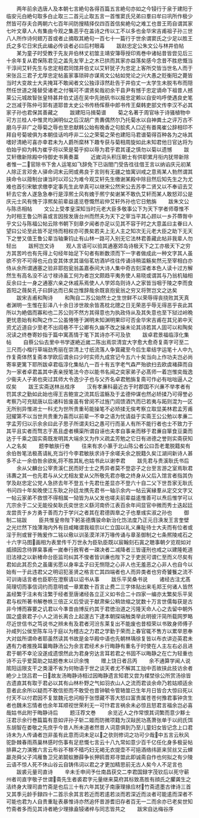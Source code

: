 <!-- { "loadSidebar": true } -->
　　两年前余选唐人及本朝七言絶句各得百篇五言絶句亦如之今锓行于泉于建阳于临安元白絶句取多白止取三二首元止取五言一首惟窦氏兄弟曰羣曰牟曰巩所作极少然皆可存夫合两朝六七百年间防搜精择仅四百首信矣絶句之难工也昔王筠自谓其家七叶文章人人有集由今观之集恶乎在盖诗之传以工不以多也金华宋吉甫祖子孙三世八人所作诗何翅万首或者止摘取其絶句一百七十一篇行于世余谓窦氏之少足以胜王氏之多它日宋氏此编必传谈者必曰后村眼毒
　　跋赵忠定公朱文公与林井伯帖
　　某为童子时受教于先友井伯林丈初筮主靖安簿辱授印焉巻中诸帖昔皆尝见后三十余年复从君保陈君见之盖先友宰上之木已拱而其家亦益落矣感今念昔不胜悲慨当干淳间艾轩先生与忠定相君同馆井伯丈以艾轩犹子为忠定上客所交皆当世名人而于宋张吕三君子尤厚忠定帖虽家事琐碎亦谋焉文公帖如党论之兴大愚之贬衡阳之薨皆当时大变故士大夫掩耳不敢闻者文公独谆谆然赴告于井伯丈一太学生未脱韦布而隠然任世道之隆替受诸老之付嘱可不谓贤矣哉初余干县尹有憾于忠定谪命下祖昔人撼莱公元城故智张皇特甚井伯丈适在吴中先驰矾书以报忠定赖以自安呜呼使遇良史笔之岂减于陈仲弓郭有道耶昔太史公书传杨恽蔡中郎书传王粲韩吏部文传李汉不必其家子孙也君保其善藏之
　　跋建阳马揖菊谱
　　菊之名著于周官咏于诗骚植物中可方兰桂人中惟灵均渊明似之后汉胡广贵夀偶然尔乃托菊水以自神粪土之评万古不磨乌乎非广之辱菊之辱也至忠献韩公始有晚香之句脍炙人口近有畨禺崔公辞相印不拜自号菊坡俱为本朝佳话呜呼非二公之荣菊之荣也建阳马君谱菊得百种各为之咏其嗜好清絶可喜亦幸君未为人爵所縻林下趣专获与菊相周旋如此未知君他日官达将为伯始乎抑为韩为崔乎将以荣是菊乎抑以辱为君乎君其谨之慎勿以菊以遗憾
　　跋艾轩缴新除殿中侍御史书黄奏藁
　　近嵗词头积压朝士有供职累月衔内犹带新除者惟一二官除书下舍人运笔如飞辞免下已诣閤门受告徃往借王言以纳谄庆元初某人除正言邓舍人驿命词末云罔或弗良于言则有无疆之恤寓训戒之意焉某人勃然谓其挟命令以箝制台谏当时以邓公为难今观艾轩先生缴谢某殿中除目然后知先生之为尤难也首引宋敏求缴李定事先生此举真可以继宋公然宋公去苏李二贤又以不奉诏去艾轩去它舍人遂急急奉行是淳熈士风有媿于熈宁矣谢某不敢仇艾轩而某人敢怒邓公是庆元士风有愧于淳熈矣前辈益逺览卷慨然岩仲艾轩外孙也它日勉旃
　　跋朱文公与陈丞相帖
　　文公上受孝皇深知当时元老大臣多敬事公下为天下学者师尊惟不为时相王鲁公所喜或言因按发唐台州而然夫为天下之宰当平其心顾以一乡芥蔕胷中乎文公与陈福公帖云除书朝下刻章夕闻者亦足以见其不容于时之大意盖曰主眷曰人望曰公论至此皆不足恃而相权亦可畏矣若夫上无人主之知次无元老大臣之助下无天下之誉又值王鲁公辈当轴秉钧止有山林一路可入别无它法林君善藏此帖非我辈人勿轻出
　　跋柯岂文诗
　　观人言语可以验其通塞郊岛诗极天下之工亦极天下之穷方其苦吟也有先得上句经年始足下句者有断数须而下一字者做成此一种文字其人虽欲不穷不可得也元白变其体求其谐俗茗坊酒垆徃往传诵诗稍滥觞矣然元至宰相白亦侍从余所谓通塞之验非耶抱瓮翁盖嘉泰间大诗人集中奇古刻深者本色人读十过方解然生有高名没不沾寸禄诗虽工何为者岂文颇趋平夷务使人易晓或谓其与乃翁机轴相反余曰士一身之通塞六亲之休戚系焉使人人学郊岛则诗人之家皆当咽于陵之李而食首阳之薇矣孔子曰辞达而已矣岂惟辞哉余既哀抱瓮翁之穷又将贺岂文之达矣
　　跋宋吉甫和陶诗
　　和陶自二苏公始然士之生世鲜不以荣辱得丧挠败其天真者渊明一生惟在彭泽八十余日涉世故余皆髙枕北牕之日无荣恶乎辱无得恶乎丧此其所以为絶倡而寡和也二苏公则不然方其得意也为执政侍从及其失意也至下狱过岭晩更忧患始有和陶之作二公虽惓惓于渊明未知渊明果印可否金华宋吉甫在其兄弟中天资尤近道自少至老不出闾巷不干公卿有久幽不改之操未论其诗若其人固可以和陶矣况读之终巻寄妙指于篇中寓髙情于笔下其诗亦不可及欤
　　跋卓君景福临淳化集帖
　　自蔡公仙去里中书学遂絶近嵗二陈出焉崇清宜大字愈大愈奇复斋字可至二三尺而小楷行草端劲秀丽在崇清上寸纸流落人争寳藏至今后生辈结字运笔十人中九作复斋体然复斋本学欧后谓余曰少时实师九成宫记今五六十矣当向上作功夫岂必尚寄率更篱下耶所跋卓君临淳化集帖凢一百十有五字老气森严殆欲扫去欧虞褚薛而自为一家者卓君盖其中表亲授笔法今亦以能书名闻之奕家弟子必髙师一着岂惟奕哉逸少衞夫人子弟也突过其师大令逸少子也与父齐名卓君勉旃复斋可作必有咄咄逼人之叹矣
　　跋王实斋送林丛桂序
　　汉有孝亷科最近古于时郡国不兴亷不举孝者有罚其求之勤如此始也得王吉鲍宣之流其后滥觞及于孟德仲谋也然必矫揉乃可得誉必考察乃可充赋唐以后诸科皆废虽有曾闵不过旌门闾馈酒饩而已若夷与跖则混为一区无所别异惟进士一科尤为世所贵重茍能操笔不必矫揉无俟考察立取显美林君孟芳甫冠擢第不以当世共贵重为喜而以前辈一不幸之语为忧请益于实斋王公公勉以孝亷二字孟芳归以示余余曰此子思子所谓夫妇之愚可行而圣人有所不能行者也士不致力于其平且实者而骛志于髙且虚者横渠所谓自诬也夫孝自事亲而移于君亷自箪食豆羮而达于千乘之国实斋既发明其大端余又为作义疏孟芳勉之它日有进德之誉则实斋获知人之名矣
　　题李敏肤行巻
　　往来有求小篆于北山陈公者公曰吾老耄脱籍矣有余伯咎笔法极髙请糺充当行今李君敏肤求诗于余嗟夫余之脱籍久矣江湖间新诗人甚多不止一余伯咎余欲糺将不胜其糺也姑书此以谢李君
　　跋先君与贵溪耿氏书后
　　余从父麟台公宰贵溪仁民而好士士之秀异者莫不登宓子之台至言游之室焉耿君讳夀之其一也先君与从父尤相友爱从父所敬先君亦敬之终身从父后入馆言者指其伪学及赵忠定公党人急挤去年不登五十先君仕差显亦不登六十自二父下世吾家无耿氏书问四十年矣晚使江东耿之孙廷龙携先君书一轴示余内一帖云寅縁羣从定交文字又一帖云家弟不救恨不得相属一恸皆为从父发也嗟夫前辈益逺惟善可以焘后惟学可以亢宗余于二父无能役矣耿氏奕世忠义繇河南侨江表百余年间显官中微而秀士迭起廷龙尝贡于乡方勇于善而力于学兴之者其在君德舆臯之子也羣彧实淑之孙也
　　御制二铭跋
　　臣共惟皇帝陛下躬圣德膺骏命新治化饬法度乃正元日涣发王言奎壁之光烂然下烛薄海内外有目咸睹谓我祖宗以仁立国以礼义亷耻待士大夫而有位者或淫于刑或冒于贿爰作二铭以儆以训圣漠洋洋万喙传诵与章圣御制之七条熈陵戒石之十六字马图画相为表里传千万世永为臣轨臣既以宸翰刻石寘之聴事朝夕览观如对威顔因念待罪臬事甫一嵗奉行赦宥者一疎决者二减降者三皆谨刑也戒之以建隆乾道旧法禄之以新楮命台臣监司纠其不悛者皆训亷也陛下之于吏民可谓仁至而义尽矣有君如此其忍负之虽庸劣愿以身率孟子曰无恻隠之心非人也无羞恶之心非人也自今以始有一于此违君父之明诏犯圣贤之格言亡其四端者也人而异类者也穷奇饕餮之流不可训诲话言者也臣职在澄察请以诏书从事
　　跋乐平吴桑书说
　　诸经古注尤髙简理切而事信词约而意明或一章累数十百言止费二三字体贴出来毛郑王何诸人皆然盖经繁于注未有注繁于经者至唐诸经各立正义如书合二十四家一编亦太繁矣乐平吴君与权所著书解巻帙三倍正义后受说于献肃柴公稍敛缩之犹数十万言世儒每获是古非今博而寡要之讥君以今凖昔由博反约其于君徳治道之污隆天命人心之去留中朝外国之盛衰君子小人之消长离合上起邃古下逮本朝探端触类举此明彼汗简所载网罗略尽近世信书之笃说书之辨未有及君者河汾东莱复出不能废也昔桓荣以书致身师傅子孙咸列公侯至陈车马于庭以为稽古之力君之学勤于荣而上春官辄不售方以累举恩奉大对兹所谓命者耶虽然读其书故是金华殿中语也先朝林瑀徐复皆以布衣讲迩英君未遇有力者推挽耳曩晦静汤公为余言君经术乡行晦静有重名于时使在人主左右必且进君于朝不幸沦没遂成遗恨然此为君身穷达言耳若君之书固不以晦静之在亡为轻重也诗不云乎爱莫助之姑题巻末以识余愧
　　赠上饶日者吕丙
　　余不通算学闻人说隂阳运限支干之类漫不省为何物语于世之谈天者尤不解其工拙中否故挟此技访余者絶少上饶吕君一日故友汤晦静诗相过因晦静遗言知君又尝为楳埜徐公所赏汤徐皆古遗直其有取于君必以其有山林朴野之气如羽衣山人之流而君谈余命乃若姑顺适余意者此余所以疑而不敢信拒而不敢受也昔钟毓令管辂筮已生年月日皆合大惊曰死以付天不以付君因不复筮魏元忠问相于张憬藏不答大怒曰富贵属苍苍何豫君事钟贪生者也魏未忘情者也余年耳顺视世荣利无一可忭君言祸余未必惊且怒君言福余岂必喜哉姑书此附于晦静诗后
　　题汪荐文巻
　　余览近人之作常恨其词繁而意少黟士汪君示余行巻篇篇有意如评孙子斩二姬而防微项籍为汉敺民功髙萧张单于以阏氏饵东胡智在娄敬之先庶乎今昔人所未道者然昔人词意俱到乃至儿童妇女皆记念上口君诗未为人传诵者岂非虽有此意而词未足以之欤则修词之功可少哉中五言云秋风驼卧棘春雨燕巢林感时伤事有足悲慨七言云十八九常如意少百千亿任化身多极妥帖排奡之力演雅六言云布谷不稼不穑巧妇无褐无衣提壶不可挹酒络纬匪来贸丝又云蜾蠃尧舜父子鸿雁鲁卫兄弟鬬蚁滕薛争长狎鸥晋郑寻盟此即诚斋自作也何拟之有少陵云语不惊人死不休山谷云自铸伟词以君之才更加精思前无古人矣今人不足言也
　　跋裘元量司直诗
　　辛未壬申间予仕南昌获交二李君国録字茂钦后以死守蕲州者司直字敬子世谓斋先生者裘君字元量继来莫府其标致髙胜有顔氏之臞龚生之洁终身大理司直竹斋是也后三十有六年其犹子南康理掾应材竹斋遗墨古律诗三首又其季元龄手録四十二首示余其言若近而若逺若淡而若深近而淡者可能逺而深者不可能也君为人自贵重耻表暴惟诗亦然追怀昔游耆旧存者百无一二而余亦已老矣世知竹斋者多而见其诗者絶少理掾盍锓诸梓与同志皆共之
　　跋宋自达梅谷序
